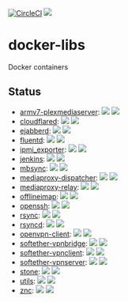 [![CircleCI](https://circleci.com/gh/mitsutaka/docker-libs.svg?style=svg)](https://circleci.com/gh/mitsutaka/docker-libs)
![](https://github.com/mitsutaka/docker-libs/workflows/main/badge.svg)


# docker-libs

Docker containers

## Status

- [armv7-plexmediaserver](https://cloud.docker.com/repository/docker/mitsutaka/armv7-plexmediaserver): ![](https://img.shields.io/docker/pulls/mitsutaka/armv7-plexmediaserver.svg) ![](https://img.shields.io/docker/build/mitsutaka/armv7-plexmediaserver.svg)
- [cloudflared](https://cloud.docker.com/repository/docker/mitsutaka/cloudflared): ![](https://img.shields.io/docker/pulls/mitsutaka/cloudflared.svg) ![](https://img.shields.io/docker/build/mitsutaka/cloudflared.svg)
- [ejabberd](https://cloud.docker.com/repository/docker/mitsutaka/ejabberd): ![](https://img.shields.io/docker/pulls/mitsutaka/ejabberd.svg) ![](https://img.shields.io/docker/build/mitsutaka/ejabberd.svg)
- [fluentd](https://cloud.docker.com/repository/docker/mitsutaka/fluentd): ![](https://img.shields.io/docker/pulls/mitsutaka/fluentd.svg) ![](https://img.shields.io/docker/build/mitsutaka/fluentd.svg)
- [ipmi_exporter](https://cloud.docker.com/repository/docker/mitsutaka/ipmi_exporter): ![](https://img.shields.io/docker/pulls/mitsutaka/ipmi_exporter.svg) ![](https://img.shields.io/docker/build/mitsutaka/ipmi_exporter.svg)
- [jenkins](https://cloud.docker.com/repository/docker/mitsutaka/jenkins): ![](https://img.shields.io/docker/pulls/mitsutaka/jenkins.svg) ![](https://img.shields.io/docker/build/mitsutaka/jenkins.svg)
- [mbsync](https://cloud.docker.com/repository/docker/mitsutaka/mbsync): ![](https://img.shields.io/docker/pulls/mitsutaka/mbsync.svg) ![](https://img.shields.io/docker/build/mitsutaka/mbsync.svg)
- [mediaproxy-dispatcher](https://cloud.docker.com/repository/docker/mitsutaka/mediaproxy-dispatcher): ![](https://img.shields.io/docker/pulls/mitsutaka/mediaproxy-dispatcher.svg) ![](https://img.shields.io/docker/build/mitsutaka/mediaproxy-dispatcher.svg)
- [mediaproxy-relay](https://cloud.docker.com/repository/docker/mitsutaka/mediaproxy-relay): ![](https://img.shields.io/docker/pulls/mitsutaka/mediaproxy-relay.svg) ![](https://img.shields.io/docker/build/mitsutaka/mediaproxy-relay.svg)
- [offlineimap](https://cloud.docker.com/repository/docker/mitsutaka/offlineimap): ![](https://img.shields.io/docker/pulls/mitsutaka/offlineimap.svg) ![](https://img.shields.io/docker/build/mitsutaka/offlineimap.svg)
- [openssh](https://cloud.docker.com/repository/docker/mitsutaka/openssh): ![](https://img.shields.io/docker/pulls/mitsutaka/openssh.svg) ![](https://img.shields.io/docker/build/mitsutaka/openssh.svg)
- [rsync](https://cloud.docker.com/repository/docker/mitsutaka/rsync): ![](https://img.shields.io/docker/pulls/mitsutaka/rsync.svg) ![](https://img.shields.io/docker/build/mitsutaka/rsync.svg)
- [rsyncd](https://cloud.docker.com/repository/docker/mitsutaka/rsyncd): ![](https://img.shields.io/docker/pulls/mitsutaka/rsyncd.svg) ![](https://img.shields.io/docker/build/mitsutaka/rsyncd.svg)
- [openvpn-client](https://cloud.docker.com/repository/docker/mitsutaka/openvpn-client): ![](https://img.shields.io/docker/pulls/mitsutaka/openvpn-client.svg) ![](https://img.shields.io/docker/build/mitsutaka/openvpn-client.svg)
- [softether-vpnbridge](https://cloud.docker.com/repository/docker/mitsutaka/softether-vpnbridge): ![](https://img.shields.io/docker/pulls/mitsutaka/softether-vpnbridge.svg) ![](https://img.shields.io/docker/build/mitsutaka/softether-vpnbridge.svg)
- [softether-vpnclient](https://cloud.docker.com/repository/docker/mitsutaka/softether-vpnclient): ![](https://img.shields.io/docker/pulls/mitsutaka/softether-vpnclient.svg) ![](https://img.shields.io/docker/build/mitsutaka/softether-vpnclient.svg)
- [softether-vpnserver](https://cloud.docker.com/repository/docker/mitsutaka/softether-vpnserver): ![](https://img.shields.io/docker/pulls/mitsutaka/softether-vpnserver.svg) ![](https://img.shields.io/docker/build/mitsutaka/softether-vpnserver.svg)
- [stone](https://cloud.docker.com/repository/docker/mitsutaka/stone): ![](https://img.shields.io/docker/pulls/mitsutaka/stone.svg) ![](https://img.shields.io/docker/build/mitsutaka/stone.svg)
- [utils](https://cloud.docker.com/repository/docker/mitsutaka/utils): ![](https://img.shields.io/docker/pulls/mitsutaka/utils.svg) ![](https://img.shields.io/docker/build/mitsutaka/utils.svg)
- [znc](https://cloud.docker.com/repository/docker/mitsutaka/znc): ![](https://img.shields.io/docker/pulls/mitsutaka/znc.svg) ![](https://img.shields.io/docker/build/mitsutaka/znc.svg)
